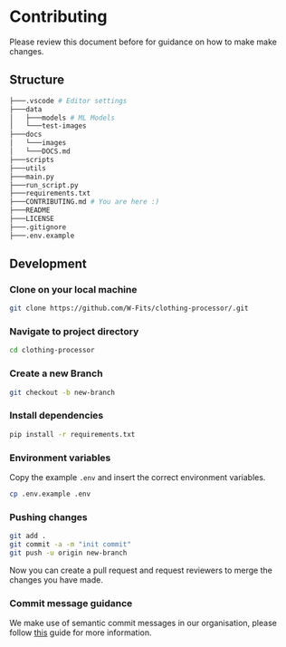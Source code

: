 # Contributing

Please review this document before for guidance on how to make make changes. 

## Structure

```bash
├───.vscode # Editor settings
├───data
│   ├───models # ML Models
│   └───test-images
├───docs 
│   └───images
│   └───DOCS.md
├───scripts
├───utils
├───main.py
├───run_script.py
├───requirements.txt
├───CONTRIBUTING.md # You are here :)
├───README 
├───LICENSE
├───.gitignore
├───.env.example
```

## Development

### Clone on your local machine

```bash
git clone https://github.com/W-Fits/clothing-processor/.git
```

### Navigate to project directory

```bash
cd clothing-processor
```

### Create a new Branch

```bash
git checkout -b new-branch 
```

### Install dependencies

```bash
pip install -r requirements.txt
```

### Environment variables

Copy the example `.env` and insert the correct environment variables.
```bash
cp .env.example .env
```

### Pushing changes

```bash
git add .
git commit -a -m "init commit"
git push -u origin new-branch
```

Now you can create a pull request and request reviewers to merge the changes you have made.

### Commit message guidance

We make use of semantic commit messages in our organisation, please follow [this](https://gist.github.com/joshbuchea/6f47e86d2510bce28f8e7f42ae84c716) guide for more information.